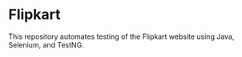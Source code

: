 # Flipkart
This repository automates testing of the Flipkart website using Java, Selenium, and TestNG.
